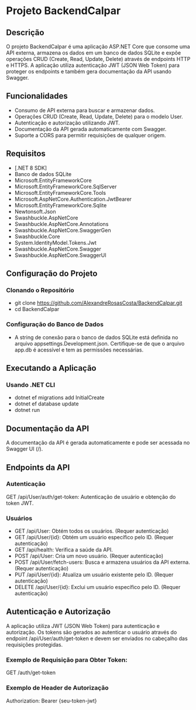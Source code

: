 # Projeto BackendCalpar

## Descrição

O projeto BackendCalpar é uma aplicação ASP.NET Core que consome uma API externa, armazena os dados em um banco de dados SQLite e expõe operações CRUD (Create, Read, Update, Delete) através de endpoints HTTP e HTTPS. A aplicação utiliza autenticação JWT (JSON Web Token) para proteger os endpoints e também gera documentação da API usando Swagger.

## Funcionalidades

- Consumo de API externa para buscar e armazenar dados.
- Operações CRUD (Create, Read, Update, Delete) para o modelo User.
- Autenticação e autorização utilizando JWT.
- Documentação da API gerada automaticamente com Swagger.
- Suporte a CORS para permitir requisições de qualquer origem.

## Requisitos

- [.NET 8 SDK]
- Banco de dados SQLite
- Microsoft.EntityFrameworkCore
- Microsoft.EntityFrameworkCore.SqlServer
- Microsoft.EntityFrameworkCore.Tools
- Microsoft.AspNetCore.Authentication.JwtBearer
- Microsoft.EntityFrameworkCore.Sqlite
- Newtonsoft.Json
- Swashbuckle.AspNetCore
- Swashbuckle.AspNetCore.Annotations
- Swashbuckle.AspNetCore.SwaggerGen
- Swashbuckle.Core
- System.IdentityModel.Tokens.Jwt
- Swashbuckle.AspNetCore.Swagger
- Swashbuckle.AspNetCore.SwaggerUI

## Configuração do Projeto

### Clonando o Repositório
- git clone https://github.com/AlexandreRosasCosta/BackendCalpar.git
- cd BackendCalpar

### Configuração do Banco de Dados
- A string de conexão para o banco de dados SQLite está definida no arquivo appsettings.Development.json. Certifique-se de que o arquivo app.db é acessível e tem as permissões necessárias. 

## Executando a Aplicação

### Usando .NET CLI
- dotnet ef migrations add InitialCreate
- dotnet ef database update
- dotnet run

## Documentação da API
A documentação da API é gerada automaticamente e pode ser acessada no Swagger UI (/).

## Endpoints da API
### Autenticação
GET /api/User/auth/get-token: Autenticação de usuário e obtenção do token JWT.
### Usuários
- GET /api/User: Obtém todos os usuários. (Requer autenticação)
- GET /api/User/{id}: Obtém um usuário específico pelo ID. (Requer autenticação)
- GET /api/health: Verifica a saúde da API.
- POST /api/User: Cria um novo usuário. (Requer autenticação)
- POST /api/User/fetch-users: Busca e armazena usuários da API externa. (Requer autenticação)
- PUT /api/User/{id}: Atualiza um usuário existente pelo ID. (Requer autenticação)
- DELETE /api/User/{id}: Exclui um usuário específico pelo ID. (Requer autenticação)

## Autenticação e Autorização
A aplicação utiliza JWT (JSON Web Token) para autenticação e autorização. Os tokens são gerados ao autenticar o usuário através do endpoint /api/User/auth/get-token e devem ser enviados no cabeçalho das requisições protegidas.

### Exemplo de Requisição para Obter Token:

GET /auth/get-token

### Exemplo de Header de Autorização
Authorization: Bearer {seu-token-jwt}